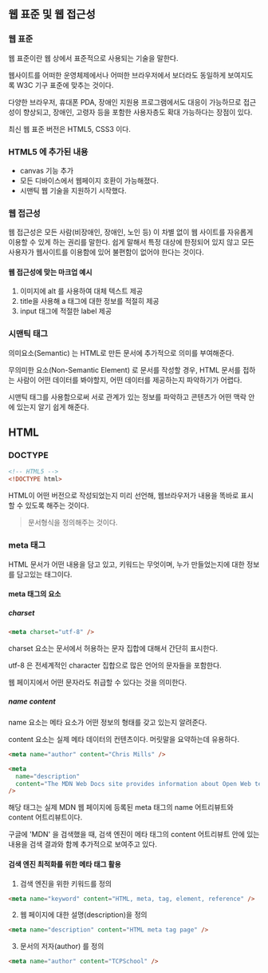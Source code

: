 ## 웹 표준 및 웹 접근성

### 웹 표준

웹 표준이란 웹 상에서 표준적으로 사용되는 기술을 말한다.

웹사이트를 어떠한 운영체제에서나 어떠한 브라우저에서 보더라도 동일하게 보여지도록 W3C 기구 표준에 맞추는 것이다.

다양한 브라우저, 휴대폰 PDA, 장애인 지원용 프로그램에서도 대응이 가능하므로 접근성이 향상되고, 장애인, 고령자 등을 포함한 사용자층도 확대 가능하다는 장점이 있다.

최신 웹 표준 버전은 HTML5, CSS3 이다.

### HTML5 에 추가된 내용

- canvas 기능 추가
- 모든 디바이스에서 웹페이지 호환이 가능해졌다.
- 시맨틱 웹 기술을 지원하기 시작했다.

### 웹 접근성

웹 접근성은 모든 사람(비장애인, 장애인, 노인 등) 이 차별 없이 웹 사이트를 자유롭게 이용할 수 있게 하는 권리를 말한다.
쉽게 말해서 특정 대상에 한정되어 있지 않고 모든 사용자가 웹사이트를 이용함에 있어 불편함이 없어야 한다는 것이다.

#### 웹 접근성에 맞는 마크업 예시

1. 이미지에 alt 를 사용하여 대체 텍스트 제공
2. title을 사용해 a 태그에 대한 정보를 적절히 제공
3. input 태그에 적절한 label 제공

### 시맨틱 태그

의미요소(Semantic) 는 HTML로 만든 문서에 추가적으로 의미를 부여해준다.

무의미한 요소(Non-Semantic Element) 로 문서를 작성할 경우, HTML 문서를 접하는 사람이 어떤 데이터를 봐야할지, 어떤 데이터를 제공하는지 파악하기가 어렵다.

시맨틱 태그를 사용함으로써 서로 관계가 있는 정보를 파악하고 콘텐츠가 어떤 맥락 안에 있는지 알기 쉽게 해준다.

## HTML

### DOCTYPE

```html
<!-- HTML5 -->
<!DOCTYPE html>
```

HTML이 어떤 버전으로 작성되었는지 미리 선언해, 웹브라우저가 내용을 똑바로 표시할 수 있도록 해주는 것이다.

> 문서형식을 정의해주는 것이다.

### meta 태그

HTML 문서가 어떤 내용을 담고 있고, 키워드는 무엇이며, 누가 만들었는지에 대한 정보를 담고있는 태그이다.

#### meta 태그의 요소

##### charset

```html
<meta charset="utf-8" />
```

charset 요소는 문서에서 허용하는 문자 집합에 대해서 간단히 표시한다.

utf-8 은 전세계적인 character 집합으로 많은 언어의 문자들을 포함한다.

웹 페이지에서 어떤 문자라도 취급할 수 있다는 것을 의미한다.

##### name content

name 요소는 메타 요소가 어떤 정보의 형태를 갖고 있는지 알려준다.

content 요소는 실제 메타 데이터의 컨텐츠이다. 머릿말을 요약하는데 유용하다.

```html
<meta name="author" content="Chris Mills" />

<meta
  name="description"
  content="The MDN Web Docs site provides information about Open Web technologies including HTML, CSS, and APIs for both Web sites and progressive web apps."
/>
```

해당 태그는 실제 MDN 웹 페이지에 등록된 meta 태그의 name 어트리뷰트와 content 어트리뷰트이다.

구글에 'MDN' 을 검색했을 때, 검색 엔진이 메타 태그의 content 어트리뷰트 안에 있는 내용을 검색 결과와 함께 추가적으로 보여주고 있다.

#### 검색 엔진 최적화를 위한 메타 태그 활용

1. 검색 엔진을 위한 키워드를 정의

```html
<meta name="keyword" content="HTML, meta, tag, element, reference" />
```

2. 웹 페이지에 대한 설명(description)을 정의

```html
<meta name="description" content="HTML meta tag page" />
```

3. 문서의 저자(author) 를 정의

```html
<meta name="author" content="TCPSchool" />
```

